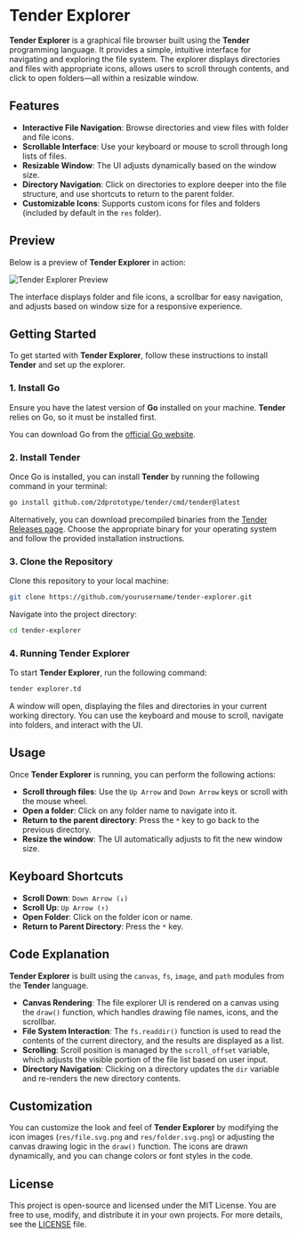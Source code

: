 # Tender Explorer

**Tender Explorer** is a graphical file browser built using the **Tender** programming language. It provides a simple, intuitive interface for navigating and exploring the file system. The explorer displays directories and files with appropriate icons, allows users to scroll through contents, and click to open folders—all within a resizable window.

## **Features**

- **Interactive File Navigation**: Browse directories and view files with folder and file icons.
- **Scrollable Interface**: Use your keyboard or mouse to scroll through long lists of files.
- **Resizable Window**: The UI adjusts dynamically based on the window size.
- **Directory Navigation**: Click on directories to explore deeper into the file structure, and use shortcuts to return to the parent folder.
- **Customizable Icons**: Supports custom icons for files and folders (included by default in the `res` folder).

## **Preview**

Below is a preview of **Tender Explorer** in action:

![Tender Explorer Preview](res/tender_explorer_preview.png)

The interface displays folder and file icons, a scrollbar for easy navigation, and adjusts based on window size for a responsive experience.

## **Getting Started**

To get started with **Tender Explorer**, follow these instructions to install **Tender** and set up the explorer.

### **1. Install Go**

Ensure you have the latest version of **Go** installed on your machine. **Tender** relies on Go, so it must be installed first.

You can download Go from the [official Go website](https://golang.org/).

### **2. Install Tender**

Once Go is installed, you can install **Tender** by running the following command in your terminal:

```bash
go install github.com/2dprototype/tender/cmd/tender@latest
```

Alternatively, you can download precompiled binaries from the [Tender Releases page](https://github.com/2dprototype/tender/releases). Choose the appropriate binary for your operating system and follow the provided installation instructions.

### **3. Clone the Repository**

Clone this repository to your local machine:

```bash
git clone https://github.com/yourusername/tender-explorer.git
```

Navigate into the project directory:

```bash
cd tender-explorer
```

### **4. Running Tender Explorer**

To start **Tender Explorer**, run the following command:

```bash
tender explorer.td
```

A window will open, displaying the files and directories in your current working directory. You can use the keyboard and mouse to scroll, navigate into folders, and interact with the UI.

## **Usage**

Once **Tender Explorer** is running, you can perform the following actions:

- **Scroll through files**: Use the `Up Arrow` and `Down Arrow` keys or scroll with the mouse wheel.
- **Open a folder**: Click on any folder name to navigate into it.
- **Return to the parent directory**: Press the `*` key to go back to the previous directory.
- **Resize the window**: The UI automatically adjusts to fit the new window size.

## **Keyboard Shortcuts**

- **Scroll Down**: `Down Arrow (↓)`
- **Scroll Up**: `Up Arrow (↑)`
- **Open Folder**: Click on the folder icon or name.
- **Return to Parent Directory**: Press the `*` key.
  
## **Code Explanation**

**Tender Explorer** is built using the `canvas`, `fs`, `image`, and `path` modules from the **Tender** language.

- **Canvas Rendering**: The file explorer UI is rendered on a canvas using the `draw()` function, which handles drawing file names, icons, and the scrollbar.
- **File System Interaction**: The `fs.readdir()` function is used to read the contents of the current directory, and the results are displayed as a list.
- **Scrolling**: Scroll position is managed by the `scroll_offset` variable, which adjusts the visible portion of the file list based on user input.
- **Directory Navigation**: Clicking on a directory updates the `dir` variable and re-renders the new directory contents.

## **Customization**

You can customize the look and feel of **Tender Explorer** by modifying the icon images (`res/file.svg.png` and `res/folder.svg.png`) or adjusting the canvas drawing logic in the `draw()` function. The icons are drawn dynamically, and you can change colors or font styles in the code.

## **License**
This project is open-source and licensed under the MIT License. You are free to use, modify, and distribute it in your own projects.
For more details, see the [LICENSE](LICENSE) file.
